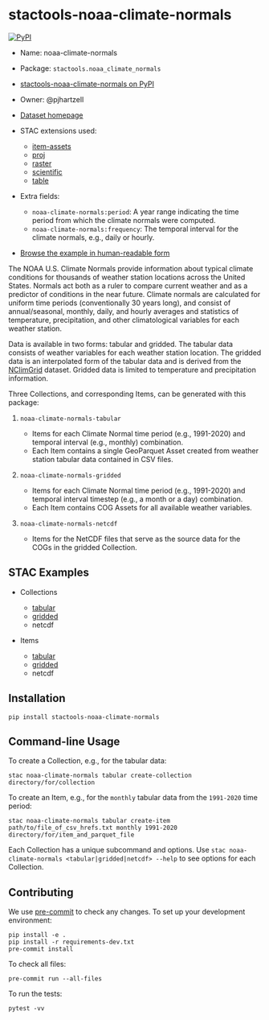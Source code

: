 # stactools-noaa-climate-normals

[![PyPI](https://img.shields.io/pypi/v/stactools-noaa-climate-normals)](https://pypi.org/project/stactools-noaa-climate-normals/)

- Name: noaa-climate-normals
- Package: `stactools.noaa_climate_normals`
- [stactools-noaa-climate-normals on PyPI](https://pypi.org/project/stactools-noaa-climate-normals/)
- Owner: @pjhartzell
- [Dataset homepage](https://www.ncei.noaa.gov/products/land-based-station/us-climate-normals)
- STAC extensions used:
  - [item-assets](https://github.com/stac-extensions/item-assets)
  - [proj](https://github.com/stac-extensions/projection/)
  - [raster](https://github.com/stac-extensions/raster)
  - [scientific](https://github.com/stac-extensions/scientific)
  - [table](https://github.com/stac-extensions/table)

- Extra fields:
  - `noaa-climate-normals:period`: A year range indicating the time period from which the climate normals were computed.
  - `noaa-climate-normals:frequency`: The temporal interval for the climate normals, e.g., daily or hourly.
- [Browse the example in human-readable form](https://radiantearth.github.io/stac-browser/#/external/raw.githubusercontent.com/stactools-packages/noaa-climate-normals/main/examples/catalog.json)

The NOAA U.S. Climate Normals provide information about typical climate conditions for thousands of weather station locations across the United States. Normals act both as a ruler to compare current weather and as a predictor of conditions in the near future. Climate normals are calculated for uniform time periods (conventionally 30 years long), and consist of annual/seasonal, monthly, daily, and hourly averages and statistics of temperature, precipitation, and other climatological variables for each weather station.

Data is available in two forms: tabular and gridded. The tabular data consists of weather variables for each weather station location. The gridded data is an interpolated form of the tabular data and is derived from the [NClimGrid](https://www.ncei.noaa.gov/access/metadata/landing-page/bin/iso?id=gov.noaa.ncdc:C00332) dataset. Gridded data is limited to temperature and precipitation information.

Three Collections, and corresponding Items, can be generated with this package:

1. `noaa-climate-normals-tabular`

    - Items for each Climate Normal time period (e.g., 1991-2020) and temporal interval (e.g., monthly) combination.
    - Each Item contains a single GeoParquet Asset created from weather station tabular data contained in CSV files.

2. `noaa-climate-normals-gridded`

    - Items for each Climate Normal time period (e.g., 1991-2020) and temporal interval timestep (e.g., a month or a day) combination.
    - Each Item contains COG Assets for all available weather variables.

3. `noaa-climate-normals-netcdf`

    - Items for the NetCDF files that serve as the source data for the COGs in the gridded Collection.

## STAC Examples

- Collections

    - [tabular](examples/noaa-climate-normals-tabular/collection.json)
    - [gridded](examples/noaa-climate-normals-gridded/collection.json)
    - netcdf

- Items

    - [tabular](examples/noaa-climate-normals-tabular/1981_2010-daily/1981_2010-daily.json)
    - [gridded](examples/noaa-climate-normals-gridded/1991_2020-monthly-1/1991_2020-monthly-1.json)
    - netcdf

## Installation

```shell
pip install stactools-noaa-climate-normals
```

## Command-line Usage

To create a Collection, e.g., for the tabular data:

```shell
stac noaa-climate-normals tabular create-collection directory/for/collection
```

To create an Item, e.g., for the `monthly` tabular data from the `1991-2020` time period:

```shell
stac noaa-climate-normals tabular create-item path/to/file_of_csv_hrefs.txt monthly 1991-2020 directory/for/item_and_parquet_file
```

Each Collection has a unique subcommand and options. Use `stac noaa-climate-normals <tabular|gridded|netcdf> --help` to see options for each Collection.

## Contributing

We use [pre-commit](https://pre-commit.com/) to check any changes.
To set up your development environment:

```shell
pip install -e .
pip install -r requirements-dev.txt
pre-commit install
```

To check all files:

```shell
pre-commit run --all-files
```

To run the tests:

```shell
pytest -vv
```
